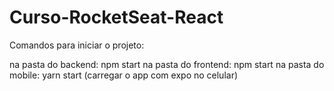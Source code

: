 # Curso-RocketSeat-React

Comandos para iniciar o projeto:

na pasta do backend: npm start
na pasta do frontend: npm start
na pasta do mobile: yarn start (carregar o app com expo no celular)
